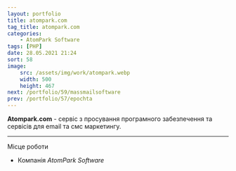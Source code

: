 ```yaml
---
layout: portfolio
title: atompark.com
tag_title: atompark.com
categories:
    - AtomPark Software
tags: [PHP]
date: 28.05.2021 21:24
sort: 58
image: 
    src: /assets/img/work/atompark.webp 
    width: 500
    height: 467
next: /portfolio/59/massmailsoftware
prev: /portfolio/57/epochta
---
```


**Atompark.com** - сервіс з просування програмного забезпечення та сервісів для email та смс маркетингу.

---

Місце роботи

* Компанія _AtomPark Software_
